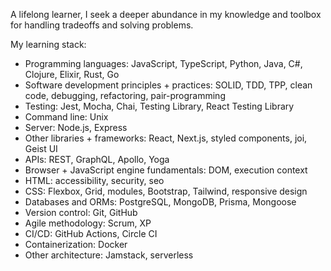 A lifelong learner, I seek a deeper abundance in my knowledge and toolbox for handling tradeoffs and solving problems.

My learning stack:

- Programming languages: JavaScript, TypeScript, Python, Java, C#, Clojure, Elixir, Rust, Go
- Software development principles + practices: SOLID, TDD, TPP, clean code, debugging, refactoring, pair-programming
- Testing: Jest, Mocha, Chai, Testing Library, React Testing Library
- Command line: Unix
- Server: Node.js, Express
- Other libraries + frameworks: React, Next.js, styled components, joi, Geist UI
- APIs: REST, GraphQL, Apollo, Yoga
- Browser + JavaScript engine fundamentals: DOM, execution context
- HTML: accessibility, security, seo
- CSS: Flexbox, Grid, modules, Bootstrap, Tailwind, responsive design
- Databases and ORMs: PostgreSQL, MongoDB, Prisma, Mongoose
- Version control: Git, GitHub
- Agile methodology: Scrum, XP
- CI/CD: GitHub Actions, Circle CI
- Containerization: Docker
- Other architecture: Jamstack, serverless


<!--
**dwyafon/dwyafon** is a ✨ _special_ ✨ repository because its `README.md` (this file) appears on your GitHub profile.

Here are some ideas to get you started:

- 🔭 I’m currently working on ...
- 🌱 I’m currently learning ...
- 👯 I’m looking to collaborate on ...
- 🤔 I’m looking for help with ...
- 💬 Ask me about ...
- 📫 How to reach me: ...
- 😄 Pronouns: ...
- ⚡ Fun fact: ...
-->
